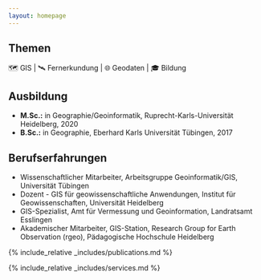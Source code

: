 ```yaml
---
layout: homepage
---
```


## Themen

🗺 GIS | 🛰 Fernerkundung | 🌐 Geodaten | 🎓 Bildung

## Ausbildung

- **M.Sc.:** in Geographie/Geoinformatik, Ruprecht-Karls-Universität Heidelberg, 2020
- **B.Sc.:** in Geographie, Eberhard Karls Universität Tübingen, 2017

## Berufserfahrungen

- Wissenschaftlicher Mitarbeiter, Arbeitsgruppe Geoinformatik/GIS, Universität Tübingen
- Dozent - GIS für geowissenschaftliche Anwendungen, Institut für Geowissenschaften, Universität Heidelberg
- GIS-Spezialist, Amt für Vermessung und Geoinformation, Landratsamt Esslingen
- Akademischer Mitarbeiter, GIS-Station, Research Group for Earth Observation (rgeo), Pädagogische Hochschule Heidelberg

{% include_relative _includes/publications.md %}

{% include_relative _includes/services.md %}
